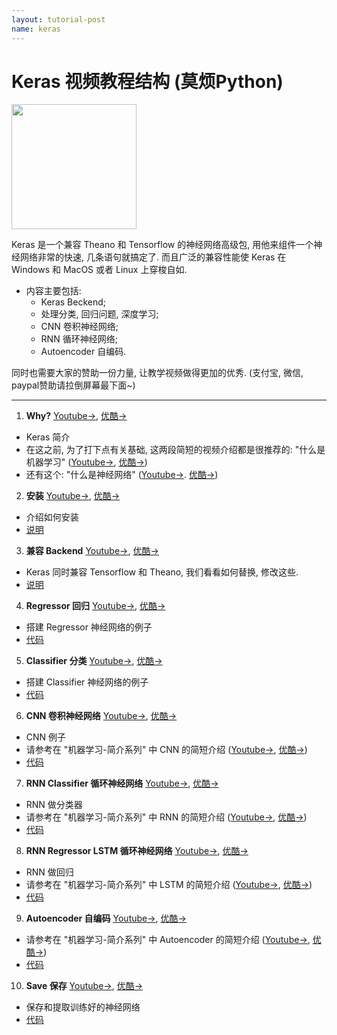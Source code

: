 ```yaml
---
layout: tutorial-post
name: keras
---
```



# Keras 视频教程结构 (莫烦Python)
<img src="{{site.baseurl}}/static/img/course_cover/keras.jpg" height="200">

Keras 是一个兼容 Theano 和 Tensorflow 的神经网络高级包, 用他来组件一个神经网络非常的快速, 几条语句就搞定了. 而且广泛的兼容性能使 Keras 在 Windows 和 MacOS 或者 Linux 上穿梭自如.


* 内容主要包括:
  * Keras Beckend;
  * 处理分类, 回归问题, 深度学习;
  * CNN 卷积神经网络;
  * RNN 循环神经网络;
  * Autoencoder 自编码.
  
同时也需要大家的赞助一份力量, 让教学视频做得更加的优秀. (支付宝, 微信, paypal赞助请拉倒屏幕最下面~)

---

1. **Why?** [Youtube->](https://www.youtube.com/watch?v=AoK4zpsQN7M&list=PLXO45tsB95cKhCSIgTgIfjtG5y0Bf_TIY&index=1), [优酷->](http://v.youku.com/v_show/id_XMTc3ODk2NjY5Mg==.html?f=28505797)
  * Keras 简介
  * 在这之前, 为了打下点有关基础, 这两段简短的视频介绍都是很推荐的: "什么是机器学习" ([Youtube->](https://www.youtube.com/watch?v=YY7-VKXybjc&list=PLXO45tsB95cIFm8Y8vMkNNPPXAtYXwKin&index=1), [优酷->](http://v.youku.com/v_show/id_XMTYyMjk2NDIwOA==.html?f=27892935&o=1)) 
  * 还有这个: "什么是神经网络" ([Youtube->](https://www.youtube.com/watch?v=RSRkp8VAavQ&index=2&list=PLXO45tsB95cIFm8Y8vMkNNPPXAtYXwKin). [优酷->](http://v.youku.com/v_show/id_XMTU5NDc3MDQwOA==.html?f=27892935&o=1))
  

2. **安装** [Youtube->](https://www.youtube.com/watch?v=glcqKUzr1ZM&list=PLXO45tsB95cKhCSIgTgIfjtG5y0Bf_TIY&index=2), [优酷->](http://v.youku.com/v_show/id_XMTc3ODk5NjUyNA==.html?f=28505797)
  * 介绍如何安装
  * [说明](https://github.com/MorvanZhou/tutorials/blob/master/kerasTUT/2-installation.py)


3. **兼容 Backend** [Youtube->](https://www.youtube.com/watch?v=FIZiuAM5kQo&list=PLXO45tsB95cKhCSIgTgIfjtG5y0Bf_TIY&index=3), [优酷->](http://v.youku.com/v_show/id_XMTc3OTA0NDc5Mg==.html?f=28505797)
  * Keras 同时兼容 Tensorflow 和 Theano, 我们看看如何替换, 修改这些.
  * [说明](https://github.com/MorvanZhou/tutorials/blob/master/kerasTUT/3-backend.py)


4. **Regressor 回归** [Youtube->](https://www.youtube.com/watch?v=I_on5dTY3d4&list=PLXO45tsB95cKhCSIgTgIfjtG5y0Bf_TIY&index=4), [优酷->](http://v.youku.com/v_show/id_XMTc3OTEwMDk3Ng==.html?f=28505797)
  * 搭建 Regressor 神经网络的例子
  * [代码](https://github.com/MorvanZhou/tutorials/blob/master/kerasTUT/4-regressor_example.py)  


5. **Classifier 分类** [Youtube->](https://www.youtube.com/watch?v=3mpDXAXFkfg&list=PLXO45tsB95cKhCSIgTgIfjtG5y0Bf_TIY&index=5), [优酷->](http://v.youku.com/v_show/id_XMTc3OTE4NDc0OA==.html?f=28505797)
  * 搭建 Classifier 神经网络的例子
  * [代码](https://github.com/MorvanZhou/tutorials/blob/master/kerasTUT/5-classifier_example.py)
  


6. **CNN 卷积神经网络** [Youtube->](https://www.youtube.com/watch?v=zHop6Oq757Y&index=6&list=PLXO45tsB95cKhCSIgTgIfjtG5y0Bf_TIY), [优酷->](http://v.youku.com/v_show/id_XMTc4MDEyMDk0MA==.html?f=28505797&o=1)
  *  CNN 例子
  * 请参考在 "机器学习-简介系列" 中 CNN 的简短介绍 ([Youtube->](https://www.youtube.com/watch?v=hMIZ85t9r9A&list=PLXO45tsB95cIFm8Y8vMkNNPPXAtYXwKin&index=3), [优酷->](http://v.youku.com/v_show/id_XMTY4MzAyNTc4NA==.html?f=27892935&o=1))
  * [代码](https://github.com/MorvanZhou/tutorials/blob/master/kerasTUT/6-CNN_example.py)
  


7. **RNN Classifier 循环神经网络** [Youtube->](https://www.youtube.com/watch?v=Zhy8NWAMT14&index=7&list=PLXO45tsB95cKhCSIgTgIfjtG5y0Bf_TIY), [优酷->](http://v.youku.com/v_show/id_XMTc4MDE4MDE4OA==.html?f=28505797&o=1)
  *  RNN 做分类器
  * 请参考在 "机器学习-简介系列" 中 RNN 的简短介绍 ([Youtube->](https://www.youtube.com/watch?v=EEtf4kNsk7Q&list=PLXO45tsB95cIFm8Y8vMkNNPPXAtYXwKin&index=4), [优酷->](http://v.youku.com/v_show/id_XMTcyNzYwNjU1Ng==.html?f=27892935&o=1))
  * [代码](https://github.com/MorvanZhou/tutorials/blob/master/kerasTUT/7-RNN_Classifier_example.py)
  


8. **RNN Regressor LSTM 循环神经网络** [Youtube->](https://www.youtube.com/watch?v=x5jjul-vLv4&index=8&list=PLXO45tsB95cKhCSIgTgIfjtG5y0Bf_TIY), [优酷->](http://v.youku.com/v_show/id_XMTc4MDIxNTkwNA==.html?f=28505797&o=1)
  *  RNN 做回归 
  * 请参考在 "机器学习-简介系列" 中 LSTM 的简短介绍 ([Youtube->](https://www.youtube.com/watch?v=Vdg5zlZAXnU&list=PLXO45tsB95cIFm8Y8vMkNNPPXAtYXwKin&index=5), [优酷->](http://v.youku.com/v_show/id_XMTc0MzY5MTQxMg==.html?f=27892935&o=1))
  * [代码](https://github.com/MorvanZhou/tutorials/blob/master/kerasTUT/8-RNN_LSTM_Regressor_example.py)
  


9. **Autoencoder 自编码** [Youtube->](https://www.youtube.com/watch?v=OubNgB-Fa4M&index=9&list=PLXO45tsB95cKhCSIgTgIfjtG5y0Bf_TIY), [优酷->](http://v.youku.com/v_show/id_XMTc4MDI2MDg1Mg==.html?f=28505797&o=1)
  * 请参考在 "机器学习-简介系列" 中 Autoencoder 的简短介绍 ([Youtube->](https://www.youtube.com/watch?v=w8HmXgXnVEo&list=PLXO45tsB95cIFm8Y8vMkNNPPXAtYXwKin&index=6), [优酷->](http://v.youku.com/v_show/id_XMTgwNDc1NjYwMA==.html?f=27892935&o=1))
  * [代码](https://github.com/MorvanZhou/tutorials/blob/master/kerasTUT/9-Autoencoder_example.py)


10. **Save 保存** [Youtube->](https://www.youtube.com/watch?v=e-ICAuGXw7k&index=10&list=PLXO45tsB95cKhCSIgTgIfjtG5y0Bf_TIY), [优酷->](http://v.youku.com/v_show/id_XMTc4MDI4NjIyNA==.html?f=28505797&o=1)
  * 保存和提取训练好的神经网络 
  * [代码](https://github.com/MorvanZhou/tutorials/blob/master/kerasTUT/10-save.py)
  
